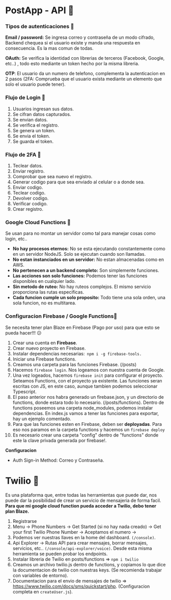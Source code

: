 # PostApp - API 🚀️

### Tipos de autenticaciones 👀️

**Email / password:** Se ingresa correo y contraseña de un modo cifrado, Backend chequea si el usuario existe y manda una respuesta en consecuencia. Es la mas comun de todas.

**OAuth:** Se verifica la identidad con librerias de terceros (Facebook, Google, etc..) , todo esto mediante un token hecho por la misma libreria.

**OTP**: El usuario da un numero de telefono, complementa la autenticacion en 2 pasos (2FA: Comprueba que el usuario exista mediante un elemento que solo el usuario puede tener).

### Flujo de Login 👀️

1. Usuarios ingresan sus datos.
2. Se cifran datos capturados.
3. Se envian datos.
4. Se verifica el registro.
5. Se genera un token.
6. Se envia el token.
7. Se guarda el token.

### Flujo de 2FA 👀️

1. Teclear datos.
2. Enviar registro.
3. Comprobar que sea nuevo el registro.
4. Generar codigo para que sea enviado al celular o a donde sea.
5. Enviar codigo.
6. Teclear codigo.
7. Devolver codigo.
8. Verificar codigo.
9. Crear registro.

### Google Cloud Functions 👀️

Se usan para no montar un servidor como tal para manejar cosas como login, etc..

* **No hay procesos eternos:** No se esta ejecutando constantemente como en un servidor NodeJS. Solo se ejecutan cuando son llamadas.
* **No estan instanciados en un servidor:** No estan almacenadas como en AWS.
* **No pertenecen a un backend completo:** Son simplemente funciones.
* **Las acciones son solo funciones:** Podemos tener las funciones disponibles en cualquier lado.
* **Sin metodo de ruteo:** No hay ruteos complejos. El mismo servicio proporciona las rutas especificas.
* **Cada funcion cumple un solo proposito:** Todo tiene una sola orden, una sola funcion, no es multitarea.

### Configuracion Firebase / Google Functions🚀️

Se necesita tener plan Blaze en Firebase (Pago por uso) para que esto se pueda hacer!!! 😕

1. Crear una cuenta en **Firebase**.
2. Crear nuevo proyecto en Firebase.
3. Instalar dependencias necesarias:` npm i -g firebase-tools.`
4. Iniciar una Firebase functions.
5. Creamos una carpeta para las funciones Firebase. (/posts)
6. Hacemos `firebase login`. Nos logeamos con nuestra cuenta de Google.
7. Una vez logeados, hacemos `firebase init` para configurar el proyecto. Seteamos Functions, con el proyecto ya existente. Las funciones seran escritas con JS, en este caso, aunque tambien podemos seleccionar Typescript.
8. El paso anterior nos habra generado un firebase.json, y un directorio de functions, donde estara todo lo necesario. (/posts/functions). Dentro de functions poseemos una carpeta node_modules, podemos instalar dependencias. En index.js vamos a tener las funciones para exportar, hay un ejemplo comentado.
9. Para que las funciones esten en Firebase, deben ser **deployadas**. Para eso nos paramos en la carpeta functions y hacemos un `firebase deploy`
10. Es necesario crear una carpeta "config" dentro de "functions" donde este la clave privada generada por firebase!.

**Configuracion**

* Auth Sign-in Method: Correo y Contraseña.

# Twilio 🚀️

Es una plataforma que, entre todas las herramientas que puede dar, nos puede dar la posibilidad de crear un servicio de mensajeria de forma facil. **Para que mi google cloud function pueda acceder a Twilio, debo tener plan Blaze.**

1. Registrarse
2. Menu -> Phone Numbers -> Get Started (si no hay nada creado) -> Get your first Twilio Phone Number -> Aceptamos el numero ->
3. Podemos ver nuestras llaves en la home del dashboard. `(/console)`.
4. Api Explorer -> Rutas API para crear mensajes, borrar mensajes, servicios, etc.. `(/console/api-explorer/voice)`. Desde esta misma herramienta se pueden probar los endpoints.
5. Instalar libreria de Twilio en posts/functions => `npm i twilio`
6. Creamos un archivo twilio.js dentro de functions, y copiamos lo que dice la documentacion de twilio con nuestras keys. (Se recomienda trabajar con variables de entorno).
7. Documentacion para el envio de mensajes de twilio => https://www.twilio.com/docs/sms/quickstart/php. (Configuracion completa en `createUser.js`).
